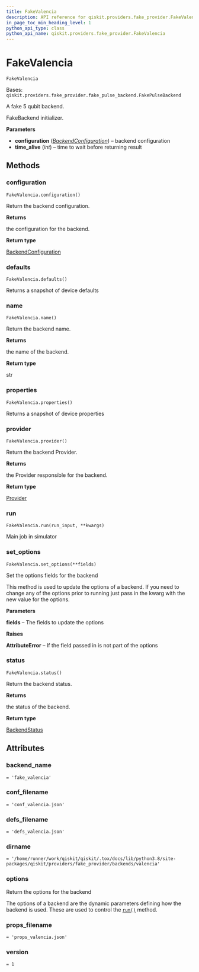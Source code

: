 ```yaml
---
title: FakeValencia
description: API reference for qiskit.providers.fake_provider.FakeValencia
in_page_toc_min_heading_level: 1
python_api_type: class
python_api_name: qiskit.providers.fake_provider.FakeValencia
---
```


# FakeValencia

<span id="qiskit.providers.fake_provider.FakeValencia" />

`FakeValencia`

Bases: `qiskit.providers.fake_provider.fake_pulse_backend.FakePulseBackend`

A fake 5 qubit backend.

FakeBackend initializer.

**Parameters**

*   **configuration** ([*BackendConfiguration*](qiskit.providers.models.BackendConfiguration "qiskit.providers.models.BackendConfiguration")) – backend configuration
*   **time\_alive** (*int*) – time to wait before returning result

## Methods

### configuration

<span id="qiskit.providers.fake_provider.FakeValencia.configuration" />

`FakeValencia.configuration()`

Return the backend configuration.

**Returns**

the configuration for the backend.

**Return type**

[BackendConfiguration](qiskit.providers.models.BackendConfiguration "qiskit.providers.models.BackendConfiguration")

### defaults

<span id="qiskit.providers.fake_provider.FakeValencia.defaults" />

`FakeValencia.defaults()`

Returns a snapshot of device defaults

### name

<span id="qiskit.providers.fake_provider.FakeValencia.name" />

`FakeValencia.name()`

Return the backend name.

**Returns**

the name of the backend.

**Return type**

str

### properties

<span id="qiskit.providers.fake_provider.FakeValencia.properties" />

`FakeValencia.properties()`

Returns a snapshot of device properties

### provider

<span id="qiskit.providers.fake_provider.FakeValencia.provider" />

`FakeValencia.provider()`

Return the backend Provider.

**Returns**

the Provider responsible for the backend.

**Return type**

[Provider](qiskit.providers.Provider "qiskit.providers.Provider")

### run

<span id="qiskit.providers.fake_provider.FakeValencia.run" />

`FakeValencia.run(run_input, **kwargs)`

Main job in simulator

### set\_options

<span id="qiskit.providers.fake_provider.FakeValencia.set_options" />

`FakeValencia.set_options(**fields)`

Set the options fields for the backend

This method is used to update the options of a backend. If you need to change any of the options prior to running just pass in the kwarg with the new value for the options.

**Parameters**

**fields** – The fields to update the options

**Raises**

**AttributeError** – If the field passed in is not part of the options

### status

<span id="qiskit.providers.fake_provider.FakeValencia.status" />

`FakeValencia.status()`

Return the backend status.

**Returns**

the status of the backend.

**Return type**

[BackendStatus](qiskit.providers.models.BackendStatus "qiskit.providers.models.BackendStatus")

## Attributes

<span id="qiskit.providers.fake_provider.FakeValencia.backend_name" />

### backend\_name

`= 'fake_valencia'`

<span id="qiskit.providers.fake_provider.FakeValencia.conf_filename" />

### conf\_filename

`= 'conf_valencia.json'`

<span id="qiskit.providers.fake_provider.FakeValencia.defs_filename" />

### defs\_filename

`= 'defs_valencia.json'`

<span id="qiskit.providers.fake_provider.FakeValencia.dirname" />

### dirname

`= '/home/runner/work/qiskit/qiskit/.tox/docs/lib/python3.8/site-packages/qiskit/providers/fake_provider/backends/valencia'`

<span id="qiskit.providers.fake_provider.FakeValencia.options" />

### options

Return the options for the backend

The options of a backend are the dynamic parameters defining how the backend is used. These are used to control the [`run()`](qiskit.providers.fake_provider.FakeValencia#run "qiskit.providers.fake_provider.FakeValencia.run") method.

<span id="qiskit.providers.fake_provider.FakeValencia.props_filename" />

### props\_filename

`= 'props_valencia.json'`

<span id="qiskit.providers.fake_provider.FakeValencia.version" />

### version

`= 1`

